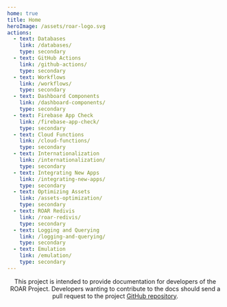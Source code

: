 ```yaml
---
home: true
title: Home
heroImage: /assets/roar-logo.svg
actions:
  - text: Databases
    link: /databases/
    type: secondary
  - text: GitHub Actions
    link: /github-actions/
    type: secondary
  - text: Workflows
    link: /workflows/
    type: secondary
  - text: Dashboard Components
    link: /dashboard-components/
    type: secondary
  - text: Firebase App Check
    link: /firebase-app-check/
    type: secondary
  - text: Cloud Functions
    link: /cloud-functions/
    type: secondary
  - text: Internationalization
    link: /internationalization/
    type: secondary
  - text: Integrating New Apps
    link: /integrating-new-apps/
    type: secondary
  - text: Optimizing Assets
    link: /assets-optimization/
    type: secondary
  - text: ROAR Redivis
    link: /roar-redivis/
    type: secondary
  - text: Logging and Querying
    link: /logging-and-querying/
    type: secondary
  - text: Emulation
    link: /emulation/
    type: secondary
---
```


<p style="text-align: center;">This project is intended to provide documentation for developers of the ROAR Project. Developers wanting to contribute to the docs should send a pull request to the project <a href="https://github.com/yeatmanlab/roar-docs" target="_blank">GitHub repository</a>.</p>
